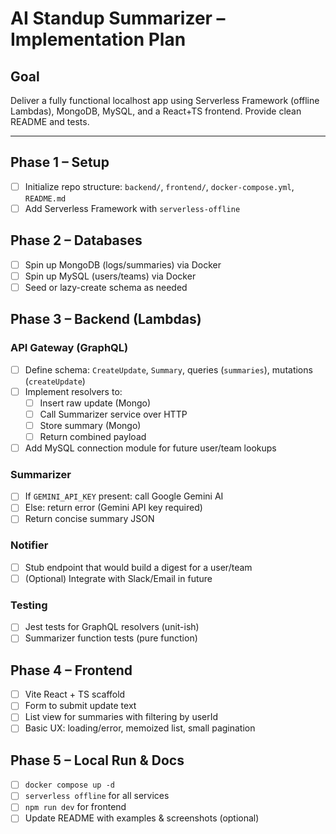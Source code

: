 
# AI Standup Summarizer – Implementation Plan

## Goal
Deliver a fully functional localhost app using Serverless Framework (offline Lambdas), MongoDB, MySQL, and a React+TS frontend. Provide clean README and tests.

---

## Phase 1 – Setup
- [ ] Initialize repo structure: `backend/`, `frontend/`, `docker-compose.yml`, `README.md`
- [ ] Add Serverless Framework with `serverless-offline`

## Phase 2 – Databases
- [ ] Spin up MongoDB (logs/summaries) via Docker
- [ ] Spin up MySQL (users/teams) via Docker
- [ ] Seed or lazy-create schema as needed

## Phase 3 – Backend (Lambdas)
### API Gateway (GraphQL)
- [ ] Define schema: `CreateUpdate`, `Summary`, queries (`summaries`), mutations (`createUpdate`)
- [ ] Implement resolvers to:
  - [ ] Insert raw update (Mongo)
  - [ ] Call Summarizer service over HTTP
  - [ ] Store summary (Mongo)
  - [ ] Return combined payload
- [ ] Add MySQL connection module for future user/team lookups

### Summarizer
- [ ] If `GEMINI_API_KEY` present: call Google Gemini AI
- [ ] Else: return error (Gemini API key required)
- [ ] Return concise summary JSON

### Notifier
- [ ] Stub endpoint that would build a digest for a user/team
- [ ] (Optional) Integrate with Slack/Email in future

### Testing
- [ ] Jest tests for GraphQL resolvers (unit-ish)
- [ ] Summarizer function tests (pure function)

## Phase 4 – Frontend
- [ ] Vite React + TS scaffold
- [ ] Form to submit update text
- [ ] List view for summaries with filtering by userId
- [ ] Basic UX: loading/error, memoized list, small pagination

## Phase 5 – Local Run & Docs
- [ ] `docker compose up -d`
- [ ] `serverless offline` for all services
- [ ] `npm run dev` for frontend
- [ ] Update README with examples & screenshots (optional)
